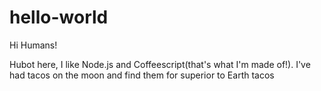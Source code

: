 # hello-world

Hi Humans!

Hubot here, I like Node.js and Coffeescript(that's what I'm made of!).
I've had tacos on the moon and find them for superior to Earth tacos
